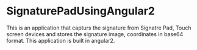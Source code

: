 # SignaturePadUsingAngular2

This is an application that capturs the signature from Signatre Pad, Touch screen devices and stores the signature image, coordinates in base64 format.
This application is built in angular2.
